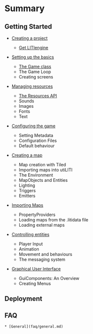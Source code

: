 # Summary

## Getting Started
* [Creating a project](creating-a-project/README.md)
    * [Get LITIengine](creating-a-project/get-litiengine.md)

* [Setting up the basics](basic-setup/README.md)
    * [The Game class](basic-setup/game-class.md)
    * The Game Loop
    * Creating screens

* [Managing resources](managing-resources/README.md)
    * [The Resources API](managing-resources/resources-api.md)
    * Sounds
    * Images
    * Fonts
    * Text

* [Configuring the game](game-configuration/README.md)
    * Setting Metadata
    * Configuration Files
    * Default behaviour

* [Creating a map](map-creation/README.md)
    * Map creation with Tiled
    * Importing maps into utiLITI
    * The Environment
    * MapObjects and Entities
    * Lighting
    * Triggers
    * Emitters

* [Importing Maps](importing-maps/README.md)
    * PropertyProviders
    * Loading maps from the .litidata file
    * Loading external maps

* [Controlling entities](controlling-entities/README.md)
    * Player Input
    * Animation
    * Movement and behaviours
    * The messaging system

* [Graphical User Interface](graphical-user-interface/README.md)
    * GuiComponents: An Overview
    * Creating Menus

## Deployment

## FAQ
    * [General](faq/general.md)
